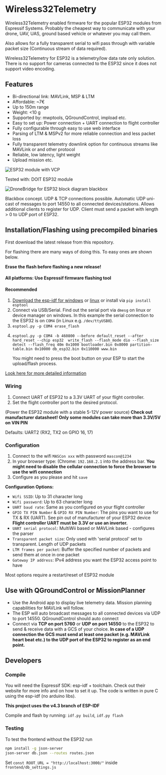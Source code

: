 

# Wireless32Telemetry
Wireless32Telemetry enabled firmware for the popular ESP32 modules from Espressif Systems. Probably the cheapest way to
communicate with your drone, UAV, UAS, ground based vehicle or whatever you may call them.

Also allows for a fully transparent serial to wifi pass through with variable packet size
(Continuous stream of data required).

Wireless32Telemetry for ESP32 is a telemetry/low data rate only solution. There is no support for cameras connected to the ESP32 since it does not support video encoding.

## Features
-   Bi-directional link: MAVLink, MSP & LTM
-   Affordable: ~7€
-   Up to 150m range
-   Weight: <10 g
-   Supported by: mwptools, QGroundControl, impload etc.
-   Easy to set up: Power connection + UART connection to flight controller
-   Fully configurable through easy to use web interface
-   Parsing of LTM & MSPv2 for more reliable connection and less packet loss
-   Fully transparent telemetry downlink option for continuous streams like MAVLink or and other protocol
-   Reliable, low latency, light weight
-   Upload mission etc.

![ESP32 module with VCP](https://upload.wikimedia.org/wikipedia/commons/thumb/2/20/ESP32_Espressif_ESP-WROOM-32_Dev_Board.jpg/313px-ESP32_Espressif_ESP-WROOM-32_Dev_Board.jpg)

Tested with: DOIT ESP32 module

![DroneBridge for ESP32 block diagram blackbox](wiki/DroneBridgeForESP32Blackbox.png)

Blackbox concept. UDP & TCP connections possible. Automatic UDP uni-cast of messages to port 14550 to all 
connected devices/stations. Allows additional clients to register for UDP. Client must send a packet with length > 0 to UDP port of ESP32.

## Installation/Flashing using precompiled binaries

First download the latest release from this repository.

For flashing there are many ways of doing this. To easy ones are shown below.

**Erase the flash before flashing a new release!**

#### All platforms: Use Espressif firmware flashing tool

#### Recommended

1.  [Download the esp-idf for windows](https://docs.espressif.com/projects/esp-idf/en/release-v4.3/esp32/get-started/windows-setup.html#get-started-windows-tools-installer) or [linux](https://docs.espressif.com/projects/esp-idf/en/release-v4.3/esp32/get-started/linux-setup.html) or install via `pip install esptool`
2.  Connect via USB/Serial. Find out the serial port via `dmesg` on linux or device manager on windows.
  In this example the serial connection to the ESP32 is on `COM4` (in Linux e.g. `/dev/ttyUSB0`).
3. `esptool.py -p COM4 erase_flash`
4. ```shell
   esptool.py -p COM4 -b 460800 --before default_reset --after hard_reset --chip esp32  write_flash --flash_mode dio --flash_size detect --flash_freq 40m 0x1000 bootloader.bin 0x8000 partition-table.bin 0x10000 db_esp32.bin 0x110000 www.bin
   ```
   You might need to press the boot button on your ESP to start the upload/flash process.

[Look here for more detailed information](https://github.com/espressif/esptool)

### Wiring

1.  Connect UART of ESP32 to a 3.3V UART of your flight controller.
2.  Set the flight controller port to the desired protocol.

(Power the ESP32 module with a stable 5-12V power source) **Check out manufacturer datasheet! Only some modules can
take more than 3.3V/5V on VIN PIN**

Defaults: UART2 (RX2, TX2 on GPIO 16, 17)

### Configuration
1.  Connect to the wifi `MASCon xxx` with password `mascon@1234`
2.  In your browser type: (Chrome: `192.168.2.1` into the address bar.
 **You might need to disable the cellular connection to force the browser to use the wifi connection**
3.  Configure as you please and hit `save`

**Configuration Options:**
-   `Wifi SSID`: Up to 31 character long
-   `Wifi password`: Up to 63 character long
-   `UART baud rate`: Same as you configured on your flight controller
-   `GPIO TX PIN Number` & `GPIO RX PIN Number`: The pins you want to use for TX & RX (UART). See pin out of manufacturer of your ESP32 device **Flight controller UART must be 3.3V or use an inverter.**
-   `UART serial protocol`: MultiWii based or MAVLink based - configures the parser
-   `Transparent packet size`: Only used with 'serial protocol' set to transparent. Length of UDP packets
-   `LTM frames per packet`: Buffer the specified number of packets and send them at once in one packet
-   `Gateway IP address`: IPv4 address you want the ESP32 access point to have

Most options require a restart/reset of ESP32 module

## Use with QGroundControl or MissionPlanner 

-   Use the Android app to display live telemetry data. Mission planning capabilities for MAVLink will follow.
-   The ESP will auto broadcast messages to all connected devices via UDP to port 14550. QGroundControl should auto connect
-   Connect via **TCP on port 5760** or **UDP on port 14550** to the ESP32 to send & receive data with a GCS of your choice. **In case of a UDP connection the GCS must send at least one packet (e.g. MAVLink heart beat etc.) to the UDP port of the ESP32 to register as an end point.**

## Developers

### Compile
 You will need the Espressif SDK: esp-idf + toolchain. Check out their website for more info and on how to set it up.
 The code is written in pure C using the esp-idf (no arduino libs).

 **This project uses the v4.3 branch of ESP-IDF**

 Compile and flash by running: `idf.py build`, `idf.py flash`

 ### Testing
 To test the frontend without the ESP32 run 

 ```sh
 npm install -g json-server
 json-server db.json --routes routes.json
 ```
Set `const ROOT_URL = "http://localhost:3000/"` inside `frontend/db_settings.js`
